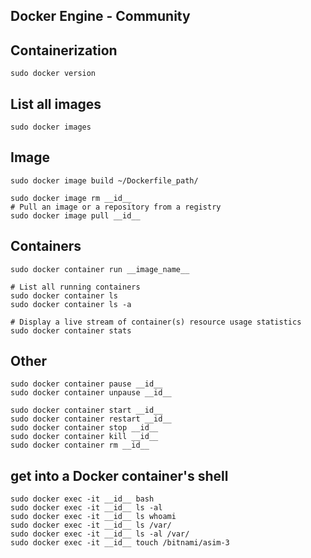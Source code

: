## Docker Engine - Community
## Containerization


```
sudo docker version
```

## List all images
```
sudo docker images
```


## Image
```
sudo docker image build ~/Dockerfile_path/

sudo docker image rm __id__
# Pull an image or a repository from a registry
sudo docker image pull __id__
```


## Containers
```
sudo docker container run __image_name__

# List all running containers
sudo docker container ls
sudo docker container ls -a

# Display a live stream of container(s) resource usage statistics
sudo docker container stats
```


## Other
```
sudo docker container pause __id__
sudo docker container unpause __id__

sudo docker container start __id__
sudo docker container restart __id__
sudo docker container stop __id__
sudo docker container kill __id__
sudo docker container rm __id__
```


## get into a Docker container's shell
```
sudo docker exec -it __id__ bash
sudo docker exec -it __id__ ls -al
sudo docker exec -it __id__ ls whoami
sudo docker exec -it __id__ ls /var/
sudo docker exec -it __id__ ls -al /var/
sudo docker exec -it __id__ touch /bitnami/asim-3
```
